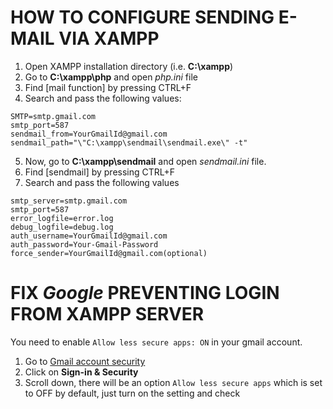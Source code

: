 # HOW TO CONFIGURE SENDING E-MAIL VIA XAMPP

1. Open XAMPP installation directory (i.e. **C:\\xampp**)
2. Go to **C:\\xampp\\php** and open *php.ini* file
3. Find [mail function] by pressing CTRL+F
4. Search and pass the following values:
~~~
SMTP=smtp.gmail.com
smtp_port=587
sendmail_from=YourGmailId@gmail.com
sendmail_path="\"C:\xampp\sendmail\sendmail.exe\" -t"
~~~
5. Now, go to **C:\\xampp\\sendmail** and open *sendmail.ini* file.
6. Find [sendmail] by pressing CTRL+F
7. Search and pass the following values
~~~
smtp_server=smtp.gmail.com
smtp_port=587
error_logfile=error.log
debug_logfile=debug.log
auth_username=YourGmailId@gmail.com
auth_password=Your-Gmail-Password
force_sender=YourGmailId@gmail.com(optional)
~~~

# FIX *Google* PREVENTING LOGIN FROM XAMPP SERVER

You need to enable `Allow less secure apps: ON` in your gmail account.

1. Go to <a href="https://myaccount.google.com/security" target="_blank">Gmail account security</a>
2. Click on **Sign-in & Security**
3. Scroll down, there will be an option `Allow less secure apps` which is set to OFF by default, just turn on the setting and check
